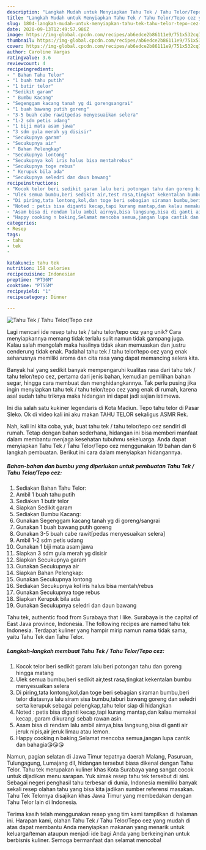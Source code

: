 ```yaml
---
description: "Langkah Mudah untuk Menyiapkan Tahu Tek / Tahu Telor/Tepo cez yang Menggugah Selera"
title: "Langkah Mudah untuk Menyiapkan Tahu Tek / Tahu Telor/Tepo cez yang Menggugah Selera"
slug: 1804-langkah-mudah-untuk-menyiapkan-tahu-tek-tahu-telor-tepo-cez-yang-menggugah-selera
date: 2020-09-13T12:49:57.986Z
image: https://img-global.cpcdn.com/recipes/ab6edce2b86111e9/751x532cq70/tahu-tek-tahu-telortepo-cez-foto-resep-utama.jpg
thumbnail: https://img-global.cpcdn.com/recipes/ab6edce2b86111e9/751x532cq70/tahu-tek-tahu-telortepo-cez-foto-resep-utama.jpg
cover: https://img-global.cpcdn.com/recipes/ab6edce2b86111e9/751x532cq70/tahu-tek-tahu-telortepo-cez-foto-resep-utama.jpg
author: Caroline Vargas
ratingvalue: 3.6
reviewcount: 4
recipeingredient:
- " Bahan Tahu Telor"
- "1 buah tahu putih"
- "1 butir telor"
- "Sedikit garam"
- " Bumbu Kacang"
- "Segenggam kacang tanah yg di gorengsangrai"
- "1 buah bawang putih goreng"
- "3-5 buah cabe rawitpedas menyesuaikan selera"
- "1-2 sdm petis udang"
- "1 biji mata asam jawa"
- "3 sdm gula merah yg disisir"
- "Secukupnya garam"
- "Secukupnya air"
- " Bahan Pelengkap"
- "Secukupnya lontong"
- "Secukupnya kol iris halus bisa mentahrebus"
- "Secukupnya toge rebus"
- " Kerupuk bila ada"
- "Secukupnya seledri dan daun bawang"
recipeinstructions:
- "Kocok telor beri sedikit garam lalu beri potongan tahu dan goreng hingga matang"
- "Ulek semua bumbu,beri sedikit air,test rasa,tingkat kekentalan bumbu menyesuaikan selera"
- "Di piring,tata lontong,kol,dan toge beri sebagian siraman bumbu,beri telor diatasnya lalu siram sisa bumbu,taburi bawang goreng dan seledri serta kerupuk sebagai pelengkap,tahu telor siap di hidangkan"
- "Noted : petis bisa diganti kecap,tapi kurang mantap,dan kalau memakai kecap, garam dikurangi sebab rawan asin."
- "Asam bisa di rendam lalu ambil airnya,bisa langsung,bisa di ganti air jeruk nipis,air jeruk limau atau lemon."
- "Happy cooking n baking,Selamat mencoba semua,jangan lupa cantik dan bahagia😘😘😘"
categories:
- Resep
tags:
- tahu
- tek
- 

katakunci: tahu tek  
nutrition: 158 calories
recipecuisine: Indonesian
preptime: "PT36M"
cooktime: "PT55M"
recipeyield: "1"
recipecategory: Dinner

---
```



![Tahu Tek / Tahu Telor/Tepo cez](https://img-global.cpcdn.com/recipes/ab6edce2b86111e9/751x532cq70/tahu-tek-tahu-telortepo-cez-foto-resep-utama.jpg)

Lagi mencari ide resep tahu tek / tahu telor/tepo cez yang unik? Cara menyiapkannya memang tidak terlalu sulit namun tidak gampang juga. Kalau salah mengolah maka hasilnya tidak akan memuaskan dan justru cenderung tidak enak. Padahal tahu tek / tahu telor/tepo cez yang enak seharusnya memiliki aroma dan cita rasa yang dapat memancing selera kita.

Banyak hal yang sedikit banyak mempengaruhi kualitas rasa dari tahu tek / tahu telor/tepo cez, pertama dari jenis bahan, kemudian pemilihan bahan segar, hingga cara membuat dan menghidangkannya. Tak perlu pusing jika ingin menyiapkan tahu tek / tahu telor/tepo cez yang enak di rumah, karena asal sudah tahu triknya maka hidangan ini dapat jadi sajian istimewa.

Ini dia salah satu kukiner legendaris di Kota Madiun. Tepo tahu telor di Pasar Sleko. Ok di video kali ini aku makan TAHU TELOR sekaligus ASMR Rek.


Nah, kali ini kita coba, yuk, buat tahu tek / tahu telor/tepo cez sendiri di rumah. Tetap dengan bahan sederhana, hidangan ini bisa memberi manfaat dalam membantu menjaga kesehatan tubuhmu sekeluarga. Anda dapat menyiapkan Tahu Tek / Tahu Telor/Tepo cez menggunakan 19 bahan dan 6 langkah pembuatan. Berikut ini cara dalam menyiapkan hidangannya.

<!--inarticleads1-->

##### Bahan-bahan dan bumbu yang diperlukan untuk pembuatan Tahu Tek / Tahu Telor/Tepo cez:

1. Sediakan  Bahan Tahu Telor:
1. Ambil 1 buah tahu putih
1. Sediakan 1 butir telor
1. Siapkan Sedikit garam
1. Sediakan  Bumbu Kacang:
1. Gunakan Segenggam kacang tanah yg di goreng/sangrai
1. Gunakan 1 buah bawang putih goreng
1. Gunakan 3-5 buah cabe rawit[pedas menyesuaikan selera]
1. Ambil 1-2 sdm petis udang
1. Gunakan 1 biji mata asam jawa
1. Siapkan 3 sdm gula merah yg disisir
1. Siapkan Secukupnya garam
1. Gunakan Secukupnya air
1. Siapkan  Bahan Pelengkap:
1. Gunakan Secukupnya lontong
1. Sediakan Secukupnya kol iris halus bisa mentah/rebus
1. Gunakan Secukupnya toge rebus
1. Siapkan  Kerupuk bila ada
1. Gunakan Secukupnya seledri dan daun bawang


Tahu tek, authentic food from Surabaya that I like. Surabaya is the capital of East Java province, Indonesia. The following recipes are named tahu tek Indonesia. Terdapat kuliner yang hampir mirip namun nama tidak sama, yaitu Tahu Tek dan Tahu Telor. 

<!--inarticleads2-->

##### Langkah-langkah membuat Tahu Tek / Tahu Telor/Tepo cez:

1. Kocok telor beri sedikit garam lalu beri potongan tahu dan goreng hingga matang
1. Ulek semua bumbu,beri sedikit air,test rasa,tingkat kekentalan bumbu menyesuaikan selera
1. Di piring,tata lontong,kol,dan toge beri sebagian siraman bumbu,beri telor diatasnya lalu siram sisa bumbu,taburi bawang goreng dan seledri serta kerupuk sebagai pelengkap,tahu telor siap di hidangkan
1. Noted : petis bisa diganti kecap,tapi kurang mantap,dan kalau memakai kecap, garam dikurangi sebab rawan asin.
1. Asam bisa di rendam lalu ambil airnya,bisa langsung,bisa di ganti air jeruk nipis,air jeruk limau atau lemon.
1. Happy cooking n baking,Selamat mencoba semua,jangan lupa cantik dan bahagia😘😘😘


Namun, pagian selatan di Jawa Timur tepatnya daerah Malang, Pasuruan, Tulungagung, Lumajang dll, hidangan tersebut biasa dikenal dengan Tahu Telor. Tahu tek merupakan kuliner khas Kota Surabaya yang sangat cocok untuk dijadikan menu sarapan. Yuk simak resep tahu tek tersebut di sini. Sebagai negeri penghasil tahu terbesar di dunia, Indonesia memiliki banyak sekali resep olahan tahu yang bisa kita jadikan sumber referensi masakan. Tahu Tek Telornya disajikan khas Jawa Timur yang membedakan dengan Tahu Telor lain di Indonesia. 

Terima kasih telah menggunakan resep yang tim kami tampilkan di halaman ini. Harapan kami, olahan Tahu Tek / Tahu Telor/Tepo cez yang mudah di atas dapat membantu Anda menyiapkan makanan yang menarik untuk keluarga/teman ataupun menjadi ide bagi Anda yang berkeinginan untuk berbisnis kuliner. Semoga bermanfaat dan selamat mencoba!
